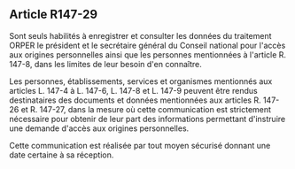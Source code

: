 ## Article R147-29

Sont seuls habilités à enregistrer et consulter les données du traitement ORPER le président et le secrétaire
général du Conseil national pour l'accès aux origines personnelles ainsi que les personnes mentionnées à
l'article R. 147-8, dans les limites de leur besoin d'en connaître.

Les personnes, établissements, services et organismes mentionnés aux articles L. 147-4 à L. 147-6, L. 147-8
et L. 147-9 peuvent être rendus destinataires des documents et données mentionnées aux articles R. 147-26
et R. 147-27, dans la mesure où cette communication est strictement nécessaire pour obtenir de leur part des
informations permettant d'instruire une demande d'accès aux origines personnelles.

Cette communication est réalisée par tout moyen sécurisé donnant une date certaine à sa réception.

